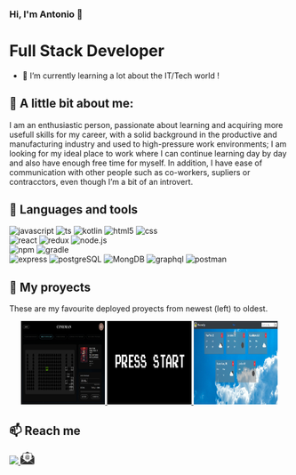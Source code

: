 ### Hi, I'm Antonio 👋 

<h1> Full Stack Developer </h1>
  
- 🔭 I’m currently learning a lot about the IT/Tech world !

## 👀 A little bit about me:
<p>
  I am an enthusiastic person, passionate about learning and acquiring more 
  usefull skills for my career, with a solid background in the productive and 
  manufacturing industry and used to high-pressure work environments; I am 
  looking for my ideal place to work where I can continue learning day by day 
  and also have enough free time for myself.
  In addition, I have ease of communication with other people such as 
  co-workers, supliers or contracctors, even though I’m a bit of an introvert. 
</p>

## 🧰 Languages and tools

<p>

<img alt ="javascript" src="https://img.shields.io/badge/javascript-%23323330.svg?style=for-the-badge&logo=javascript&logoColor=%23F7DF1E" />
<img alt ="ts" src="https://img.shields.io/badge/typescript-%23007ACC.svg?style=for-the-badge&logo=typescript&logoColor=white" />
<img alt ="kotlin" src="https://img.shields.io/badge/kotlin-%237F52FF.svg?style=for-the-badge&logo=kotlin&logoColor=white" />
<img alt ="html5" src="https://img.shields.io/badge/html5-%23E34F26.svg?style=for-the-badge&logo=html5&logoColor=white" />
<img alt ="css" src="https://img.shields.io/badge/css3-%231572B6.svg?style=for-the-badge&logo=css3&logoColor=white" />
<br/>
<img alt ="react" src="https://img.shields.io/badge/react-%2320232a.svg?style=for-the-badge&logo=react&logoColor=%2361DAFB" />
<img alt ="redux" src="https://img.shields.io/badge/redux-%23593d88.svg?style=for-the-badge&logo=redux&logoColor=white" />
<img alt ="node.js" src="https://img.shields.io/badge/node.js-6DA55F?style=for-the-badge&logo=node.js&logoColor=white" />
<br/>
<img alt ="npm" src="https://img.shields.io/badge/NPM-%23000000.svg?style=for-the-badge&logo=npm&logoColor=white" />
<img alt ="gradle" src="https://img.shields.io/badge/Gradle-02303A.svg?style=for-the-badge&logo=Gradle&logoColor=white" />
<br/>
<img alt ="express" src="https://img.shields.io/badge/express.js-%23404d59.svg?style=for-the-badge&logo=express&logoColor=%2361DAFB" />
<img alt ="postgreSQL" src="https://img.shields.io/badge/postgres-%23316192.svg?style=for-the-badge&logo=postgresql&logoColor=white" />
<img alt ="MongDB" src="https://img.shields.io/badge/MongoDB-%234ea94b.svg?style=for-the-badge&logo=mongodb&logoColor=white" />
<img alt ="graphql" src="https://img.shields.io/badge/-GraphQL-E10098?style=for-the-badge&logo=graphql&logoColor=white" />
<img alt ="postman" src="https://img.shields.io/badge/Postman-FF6C37?style=for-the-badge&logo=postman&logoColor=white" />

</p>


## 📌 My proyects

  These are my favourite deployed proyects from newest (left) to oldest.

<div align="center">
   
  <a target="blank" href="https://cineman.vercel.app/" rel="noopener noreferrer"> 
    <img width = "30%" height = "150px" src="https://github.com/zirlp/zirlp/blob/main/images/cineman.PNG?raw=true"> 
  </a>
	
  <a target="blank" href="https://videogames-single-page-app.vercel.app/" rel="noopener noreferrer"> 
    <img width = "30%" height = "150px" src="https://github.com/zirlp/zirlp/blob/main/images/start.PNG?raw=true"> 
  </a>

  <a target="blank" href="https://weather-app-woad-pi.vercel.app/" rel="noopener noreferrer"> 
    <img width = "30%" height= "150px"src="https://github.com/zirlp/zirlp/blob/main/images/Weather.PNG?raw=true"> 
  </a>


</div>


## 📫 Reach me
<span>
  <a href="https://www.linkedin.com/in/zirlp/" target="blank"><img src="https://cdn-icons-png.flaticon.com/512/174/174857.png" width="5%"> </a>  
  <a href="mailto:jal.p@hotmail.com" target="blank"> <img src="https://github.com/zirlp/zirlp/blob/main/assets/mail.png?raw=true" width="5%"> </a>  
</span>


